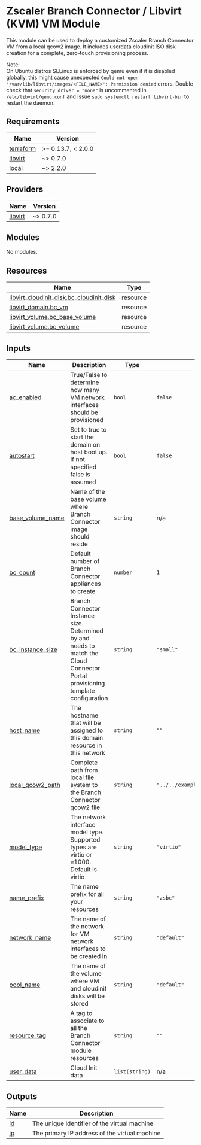 # Zscaler Branch Connector / Libvirt (KVM) VM Module

This module can be used to deploy a customized Zscaler Branch Connector VM from a local qcow2 image. It includes userdata cloudinit ISO disk creation for a complete, zero-touch provisioning process.

Note:<br>
On Ubuntu distros SELinux is enforced by qemu even if it is disabled globally, this might cause unexpected `Could not open '/var/lib/libvirt/images/<FILE_NAME>': Permission denied` errors. Double check that `security_driver = "none"` is uncommented in `/etc/libvirt/qemu.conf` and issue `sudo systemctl restart libvirt-bin` to restart the daemon.<br>

<!-- BEGINNING OF PRE-COMMIT-TERRAFORM DOCS HOOK -->
## Requirements

| Name | Version |
|------|---------|
| <a name="requirement_terraform"></a> [terraform](#requirement\_terraform) | >= 0.13.7, < 2.0.0 |
| <a name="requirement_libvirt"></a> [libvirt](#requirement\_libvirt) | ~> 0.7.0 |
| <a name="requirement_local"></a> [local](#requirement\_local) | ~> 2.2.0 |

## Providers

| Name | Version |
|------|---------|
| <a name="provider_libvirt"></a> [libvirt](#provider\_libvirt) | ~> 0.7.0 |

## Modules

No modules.

## Resources

| Name | Type |
|------|------|
| [libvirt_cloudinit_disk.bc_cloudinit_disk](https://registry.terraform.io/providers/dmacvicar/libvirt/latest/docs/resources/cloudinit_disk) | resource |
| [libvirt_domain.bc_vm](https://registry.terraform.io/providers/dmacvicar/libvirt/latest/docs/resources/domain) | resource |
| [libvirt_volume.bc_base_volume](https://registry.terraform.io/providers/dmacvicar/libvirt/latest/docs/resources/volume) | resource |
| [libvirt_volume.bc_volume](https://registry.terraform.io/providers/dmacvicar/libvirt/latest/docs/resources/volume) | resource |

## Inputs

| Name | Description | Type | Default | Required |
|------|-------------|------|---------|:--------:|
| <a name="input_ac_enabled"></a> [ac\_enabled](#input\_ac\_enabled) | True/False to determine how many VM network interfaces should be provisioned | `bool` | `false` | no |
| <a name="input_autostart"></a> [autostart](#input\_autostart) | Set to true to start the domain on host boot up. If not specified false is assumed | `bool` | `false` | no |
| <a name="input_base_volume_name"></a> [base\_volume\_name](#input\_base\_volume\_name) | Name of the base volume where Branch Connector image should reside | `string` | n/a | yes |
| <a name="input_bc_count"></a> [bc\_count](#input\_bc\_count) | Default number of Branch Connector appliances to create | `number` | `1` | no |
| <a name="input_bc_instance_size"></a> [bc\_instance\_size](#input\_bc\_instance\_size) | Branch Connector Instance size. Determined by and needs to match the Cloud Connector Portal provisioning template configuration | `string` | `"small"` | no |
| <a name="input_host_name"></a> [host\_name](#input\_host\_name) | The hostname that will be assigned to this domain resource in this network | `string` | `""` | no |
| <a name="input_local_qcow2_path"></a> [local\_qcow2\_path](#input\_local\_qcow2\_path) | Complete path from local file system to the Branch Connector qcow2 file | `string` | `"../../examples/branchconnector.qcow2"` | no |
| <a name="input_model_type"></a> [model\_type](#input\_model\_type) | The network interface model type. Supported types are virtio or e1000. Default is virtio | `string` | `"virtio"` | no |
| <a name="input_name_prefix"></a> [name\_prefix](#input\_name\_prefix) | The name prefix for all your resources | `string` | `"zsbc"` | no |
| <a name="input_network_name"></a> [network\_name](#input\_network\_name) | The name of the network for VM network interfaces to be created in | `string` | `"default"` | no |
| <a name="input_pool_name"></a> [pool\_name](#input\_pool\_name) | The name of the volume where VM and cloudinit disks will be stored | `string` | `"default"` | no |
| <a name="input_resource_tag"></a> [resource\_tag](#input\_resource\_tag) | A tag to associate to all the Branch Connector module resources | `string` | `""` | no |
| <a name="input_user_data"></a> [user\_data](#input\_user\_data) | Cloud Init data | `list(string)` | n/a | yes |

## Outputs

| Name | Description |
|------|-------------|
| <a name="output_id"></a> [id](#output\_id) | The unique identifier of the virtual machine |
| <a name="output_ip"></a> [ip](#output\_ip) | The primary IP address of the virtual machine |
<!-- END OF PRE-COMMIT-TERRAFORM DOCS HOOK -->
